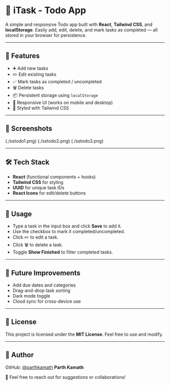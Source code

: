 # 📝 iTask - Todo App

A simple and responsive Todo app built with **React**, **Tailwind CSS**, and **localStorage**.
Easily add, edit, delete, and mark tasks as completed — all stored in your browser for persistence.

---

## 🚀 Features

* ➕ Add new tasks
* ✏️ Edit existing tasks
* ✅ Mark tasks as completed / uncompleted
* 🗑 Delete tasks
* 📦 Persistent storage using `localStorage`
* 📱 Responsive UI (works on mobile and desktop)
* 🎨 Styled with Tailwind CSS

---

## 📸 Screenshots

(./sstodo1.png)
(./sstodo2.png)
(./sstodo3.png)

---

## 🛠 Tech Stack

* **React** (functional components + hooks)
* **Tailwind CSS** for styling
* **UUID** for unique task IDs
* **React Icons** for edit/delete buttons

---

## 📝 Usage

* Type a task in the input box and click **Save** to add it.
* Use the checkbox to mark it completed/uncompleted.
* Click ✏️ to edit a task.
* Click 🗑 to delete a task.
* Toggle **Show Finished** to filter completed tasks.

---

## 🚀 Future Improvements

* Add due dates and categories
* Drag-and-drop task sorting
* Dark mode toggle
* Cloud sync for cross-device use

---

## 📜 License

This project is licensed under the **MIT License**. Feel free to use and modify.

---

## 👤 Author

GitHub: [@parthkamath](https://github.com/ParthK604)
**Parth Kamath**

📧 Feel free to reach out for suggestions or collaborations!
